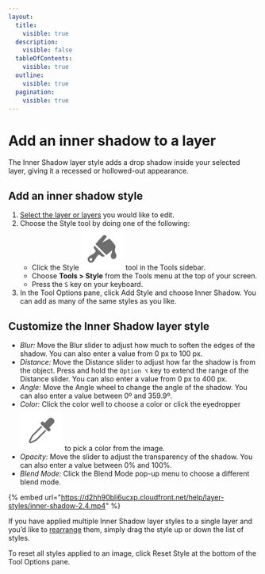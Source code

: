 ```yaml
---
layout:
  title:
    visible: true
  description:
    visible: false
  tableOfContents:
    visible: true
  outline:
    visible: true
  pagination:
    visible: true
---
```


# Add an inner shadow to a layer

The Inner Shadow layer style adds a drop shadow inside your selected layer, giving it a recessed or hollowed-out appearance.

## Add an inner shadow style

1. [Select the layer or layers](../working-with-layers/select-layers.md) you would like to edit.
2. Choose the Style tool by doing one of the following:
   * Click the Style <img src="../.gitbook/assets/Style.png" alt="" data-size="line"> tool in the Tools sidebar.
   * Choose **Tools > Style** from the Tools menu at the top of your screen.
   * Press the `S` key on your keyboard.
3. In the Tool Options pane, click Add Style and choose Inner Shadow. You can add as many of the same styles as you like.

## Customize the Inner Shadow layer style

* _Blur:_ Move the Blur slider to adjust how much to soften the edges of the shadow. You can also enter a value from 0 px to 100 px.
* _Distance:_ Move the Distance slider to adjust how far the shadow is from the object. Press and hold the `Option ⌥` key to extend the range of the Distance slider. You can also enter a value from 0 px to 400 px.
* _Angle:_ Move the Angle wheel to change the angle of the shadow. You can also enter a value between 0º and 359.9º.
* _Color:_ Click the color well to choose a color or click the eyedropper<img src="../.gitbook/assets/Color-picker.png" alt="" data-size="line"> to pick a color from the image.
* _Opacity:_ Move the slider to adjust the transparency of the shadow. You can also enter a value between 0% and 100%.
* _Blend Mode:_ Click the Blend Mode pop-up menu to choose a different blend mode.

{% embed url="https://d2hh90bli6ucxp.cloudfront.net/help/layer-styles/inner-shadow-2.4.mp4" %}

If you have applied multiple Inner Shadow layer styles to a single layer and you’d like to [rearrange](./#rearrange-the-order-of-layer-styles) them, simply drag the style up or down the list of styles.

To reset all styles applied to an image, click Reset Style at the bottom of the Tool Options pane.
